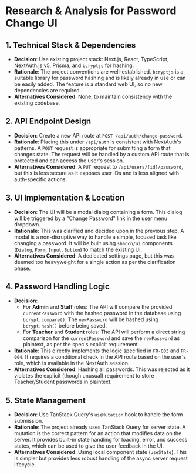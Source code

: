 # Research & Analysis for Password Change UI

## 1. Technical Stack & Dependencies
- **Decision**: Use existing project stack: Next.js, React, TypeScript, NextAuth.js v5, Prisma, and `bcryptjs` for hashing.
- **Rationale**: The project conventions are well-established. `bcryptjs` is a suitable library for password hashing and is likely already in use or can be easily added. The feature is a standard web UI, so no new dependencies are required.
- **Alternatives Considered**: None, to maintain consistency with the existing codebase.

## 2. API Endpoint Design
- **Decision**: Create a new API route at `POST /api/auth/change-password`.
- **Rationale**: Placing this under `/api/auth` is consistent with NextAuth's patterns. A `POST` request is appropriate for submitting a form that changes state. The request will be handled by a custom API route that is protected and can access the user's session.
- **Alternatives Considered**: A `PUT` request to `/api/users/[id]/password`, but this is less secure as it exposes user IDs and is less aligned with auth-specific actions.

## 3. UI Implementation & Location
- **Decision**: The UI will be a modal dialog containing a form. This dialog will be triggered by a "Change Password" link in the user menu dropdown.
- **Rationale**: This was clarified and decided upon in the previous step. A modal is a non-disruptive way to handle a simple, focused task like changing a password. It will be built using `shadcn/ui` components (`Dialog`, `Form`, `Input`, `Button`) to match the existing UI.
- **Alternatives Considered**: A dedicated settings page, but this was deemed too heavyweight for a single action as per the clarification phase.

## 4. Password Handling Logic
- **Decision**:
    - For **Admin** and **Staff** roles: The API will compare the provided `currentPassword` with the hashed password in the database using `bcrypt.compare()`. The `newPassword` will be hashed using `bcrypt.hash()` before being saved.
    - For **Teacher** and **Student** roles: The API will perform a direct string comparison for the `currentPassword` and save the `newPassword` as plaintext, as per the spec's explicit requirement.
- **Rationale**: This directly implements the logic specified in `FR-003` and `FR-004`. It requires a conditional check in the API route based on the user's role, which is available in the NextAuth session.
- **Alternatives Considered**: Hashing all passwords. This was rejected as it violates the explicit (though unusual) requirement to store Teacher/Student passwords in plaintext.

## 5. State Management
- **Decision**: Use TanStack Query's `useMutation` hook to handle the form submission.
- **Rationale**: The project already uses TanStack Query for server state. A mutation is the correct pattern for an action that modifies data on the server. It provides built-in state handling for loading, error, and success states, which can be used to give the user feedback in the UI.
- **Alternatives Considered**: Using local component state (`useState`). This is simpler but provides less robust handling of the async server request lifecycle.
